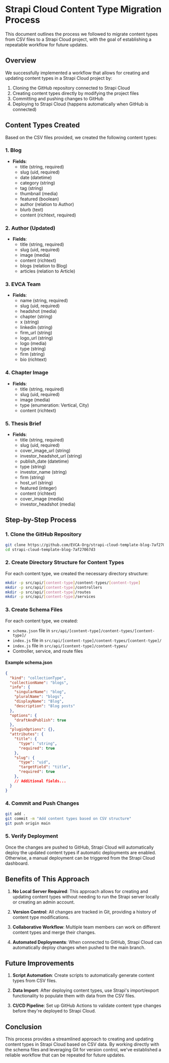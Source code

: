 # Strapi Cloud Content Type Migration Process

This document outlines the process we followed to migrate content types from CSV files to a Strapi Cloud project, with the goal of establishing a repeatable workflow for future updates.

## Overview

We successfully implemented a workflow that allows for creating and updating content types in a Strapi Cloud project by:

1. Cloning the GitHub repository connected to Strapi Cloud
2. Creating content types directly by modifying the project files
3. Committing and pushing changes to GitHub
4. Deploying to Strapi Cloud (happens automatically when GitHub is connected)

## Content Types Created

Based on the CSV files provided, we created the following content types:

### 1. Blog
- **Fields**:
  - title (string, required)
  - slug (uid, required)
  - date (datetime)
  - category (string)
  - tag (string)
  - thumbnail (media)
  - featured (boolean)
  - author (relation to Author)
  - blurb (text)
  - content (richtext, required)

### 2. Author (Updated)
- **Fields**:
  - title (string, required)
  - slug (uid, required)
  - image (media)
  - content (richtext)
  - blogs (relation to Blog)
  - articles (relation to Article)

### 3. EVCA Team
- **Fields**:
  - name (string, required)
  - slug (uid, required)
  - headshot (media)
  - chapter (string)
  - x (string)
  - linkedin (string)
  - firm_url (string)
  - logo_url (string)
  - logo (media)
  - type (string)
  - firm (string)
  - bio (richtext)

### 4. Chapter Image
- **Fields**:
  - title (string, required)
  - slug (uid, required)
  - image (media)
  - type (enumeration: Vertical, City)
  - content (richtext)

### 5. Thesis Brief
- **Fields**:
  - title (string, required)
  - slug (uid, required)
  - cover_image_url (string)
  - investor_headshot_url (string)
  - publish_date (datetime)
  - type (string)
  - investor_name (string)
  - firm (string)
  - host_url (string)
  - featured (integer)
  - content (richtext)
  - cover_image (media)
  - investor_headshot (media)

## Step-by-Step Process

### 1. Clone the GitHub Repository

```bash
git clone https://github.com/EVCA-Org/strapi-cloud-template-blog-7af27067d3
cd strapi-cloud-template-blog-7af27067d3
```

### 2. Create Directory Structure for Content Types

For each content type, we created the necessary directory structure:

```bash
mkdir -p src/api/[content-type]/content-types/[content-type]
mkdir -p src/api/[content-type]/controllers
mkdir -p src/api/[content-type]/routes
mkdir -p src/api/[content-type]/services
```

### 3. Create Schema Files

For each content type, we created:

- `schema.json` file in `src/api/[content-type]/content-types/[content-type]/`
- `index.js` file in `src/api/[content-type]/content-types/[content-type]/`
- `index.js` file in `src/api/[content-type]/content-types/`
- Controller, service, and route files

#### Example schema.json

```json
{
  "kind": "collectionType",
  "collectionName": "blogs",
  "info": {
    "singularName": "blog",
    "pluralName": "blogs",
    "displayName": "Blog",
    "description": "Blog posts"
  },
  "options": {
    "draftAndPublish": true
  },
  "pluginOptions": {},
  "attributes": {
    "title": {
      "type": "string",
      "required": true
    },
    "slug": {
      "type": "uid",
      "targetField": "title",
      "required": true
    },
    // Additional fields...
  }
}
```

### 4. Commit and Push Changes

```bash
git add .
git commit -m "Add content types based on CSV structure"
git push origin main
```

### 5. Verify Deployment

Once the changes are pushed to GitHub, Strapi Cloud will automatically deploy the updated content types if automatic deployments are enabled. Otherwise, a manual deployment can be triggered from the Strapi Cloud dashboard.

## Benefits of This Approach

1. **No Local Server Required**: This approach allows for creating and updating content types without needing to run the Strapi server locally or creating an admin account.

2. **Version Control**: All changes are tracked in Git, providing a history of content type modifications.

3. **Collaborative Workflow**: Multiple team members can work on different content types and merge their changes.

4. **Automated Deployments**: When connected to GitHub, Strapi Cloud can automatically deploy changes when pushed to the main branch.

## Future Improvements

1. **Script Automation**: Create scripts to automatically generate content types from CSV files.

2. **Data Import**: After deploying content types, use Strapi's import/export functionality to populate them with data from the CSV files.

3. **CI/CD Pipeline**: Set up GitHub Actions to validate content type changes before they're deployed to Strapi Cloud.

## Conclusion

This process provides a streamlined approach to creating and updating content types in Strapi Cloud based on CSV data. By working directly with the schema files and leveraging Git for version control, we've established a reliable workflow that can be repeated for future updates.
